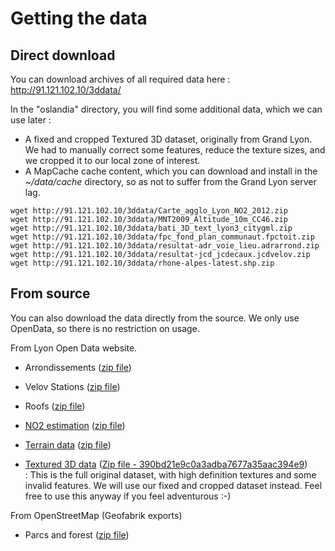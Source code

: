 Getting the data
================

Direct download
---------------

You can download archives of all required data here :
http://91.121.102.10/3ddata/

In the "oslandia" directory, you will find some additional data, which we can use later :
* A fixed and cropped Textured 3D dataset, originally from Grand Lyon. We had to manually correct some features, reduce the texture sizes, and we cropped it to our local zone of interest.
* A MapCache cache content, which you can download and install in the *~/data/cache* directory, so as not to suffer from the Grand Lyon server lag.

```
wget http://91.121.102.10/3ddata/Carte_agglo_Lyon_NO2_2012.zip
wget http://91.121.102.10/3ddata/MNT2009_Altitude_10m_CC46.zip
wget http://91.121.102.10/3ddata/bati_3D_text_lyon3_citygml.zip
wget http://91.121.102.10/3ddata/fpc_fond_plan_communaut.fpctoit.zip
wget http://91.121.102.10/3ddata/resultat-adr_voie_lieu.adrarrond.zip
wget http://91.121.102.10/3ddata/resultat-jcd_jcdecaux.jcdvelov.zip
wget http://91.121.102.10/3ddata/rhone-alpes-latest.shp.zip
```

From source
-----------

You can also download the data directly from the source. We only use OpenData, so there is no restriction on usage.

From Lyon Open Data website.

* Arrondissements
([zip file](http://smartdata.grandlyon.com/smartdata/wp-content/plugins/wp-smartdata/proxy.php?format=Shape-zip&name=adr_voie_lieu.adrarrond&commune=&href=https%3A%2F%2Fdownload.data.grandlyon.com%2Fwfs%2Fgrandlyon%3FSERVICE%3DWFS%26REQUEST%3DGetFeature%26typename%3Dadr_voie_lieu.adrarrond%26outputformat%3DSHAPEZIP%26VERSION%3D2.0.0%26SRSNAME%3DEPSG%3A3946))

* Velov Stations 
([zip file](http://smartdata.grandlyon.com/smartdata/wp-content/plugins/wp-smartdata/proxy.php?format=Shape-zip&name=jcd_jcdecaux.jcdvelov&commune=&href=https%3A%2F%2Fdownload.data.grandlyon.com%2Fwfs%2Fsmartdata%3FSERVICE%3DWFS%26REQUEST%3DGetFeature%26typename%3Djcd_jcdecaux.jcdvelov%26outputformat%3DSHAPEZIP%26VERSION%3D2.0.0%26SRSNAME%3DEPSG%3A3946))

* Roofs 
([zip file](http://smartdata.grandlyon.com/smartdata/wp-content/plugins/wp-smartdata/proxy.php?format=shape&name=fpc_fond_plan_communaut.fpctoit.zip&commune=undefined&href=https%3A%2F%2Fdownload.data.grandlyon.com%2Ffiles%2Fgrandlyon%2Flocalisation%2Ffpc_fond_plan_communaut.fpctoit.zip))

* [NO2 estimation](http://smartdata.grandlyon.com/environnement/estimation-de-la-concentration-du-dioxyde-dazote-no2-du-grand-lyon-en-2012) 
([zip file](http://smartdata.grandlyon.com/smartdata/wp-content/plugins/wp-smartdata/proxy.php?format=zip&name=Carte_agglo_Lyon_NO2_2012.zip&commune=undefined&href=https%3A%2F%2Fdownload.data.grandlyon.com%2Ffiles%2Fsmartdata%2Fair_rhonealpes%2FCarte_agglo_Lyon_NO2_2012.zip))

* [Terrain data](http://smartdata.grandlyon.com/imagerie/modfle-numfrique-de-terrain-du-grand-lyon-pixel-de-10-m/)
([zip file](http://smartdata.grandlyon.com/smartdata/wp-content/plugins/wp-smartdata/proxy.php?format=zip&name=MNT2009_Altitude_10m_CC46.zip&commune=undefined&href=https%3A%2F%2Fdownload.data.grandlyon.com%2Ffiles%2Fgrandlyon%2Fimagerie%2Fmnt2009%2FMNT2009_Altitude_10m_CC46.zip))

* [Textured 3D data](http://smartdata.grandlyon.com/localisation/maquette-3d-texturfe-du-3f-arrondissement-de-lyon/) ([Zip file - 390bd21e9c0a3adba7677a35aac394e9](http://smartdata.grandlyon.com/smartdata/wp-content/plugins/wp-smartdata/proxy.php?format=CityGML&name=LYON3_CityGML&commune=undefined&href=https%3A%2F%2Fdownload.data.grandlyon.com%2Ffiles%2Fgrandlyon%2Flocalisation%2Fbati3d%2FLYON3_CityGML.zip)) : This is the full original dataset, with high definition textures and some invalid features. We will use our fixed and cropped dataset instead. Feel free to use this anyway if you feel adventurous :-)

From OpenStreetMap (Geofabrik exports)

* Parcs and forest 
([zip file](http://download.geofabrik.de/europe/france/rhone-alpes-latest.shp.zip))


<!---
# fast forward :)
grep 'zip file' 01_get_data.md |sed 's/(\[zip file\](\(.*\)))/wget "\1" -O out.zip \&\& unzip out.zip/' | sh
-->
